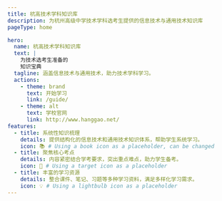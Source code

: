 ```yaml
---
title: 杭高技术学科知识库
description: 为杭州高级中学技术学科选考生提供的信息技术与通用技术知识库
pageType: home

hero:
  name: 杭高技术学科知识库
  text: |
    为技术选考生准备的
    知识宝典
  tagline: 涵盖信息技术与通用技术，助力技术学科学习。
  actions:
    - theme: brand
      text: 开始学习
      link: /guide/
    - theme: alt
      text: 学校官网
      link: http://www.hanggao.net/
features:
  - title: 系统性知识梳理
    details: 提供结构化的信息技术和通用技术知识体系，帮助学生系统学习。
    icon: 📚 # Using a book icon as a placeholder, can be changed
  - title: 聚焦核心考点
    details: 内容紧密结合学考要求，突出重点难点，助力学生备考。
    icon: 🎯 # Using a target icon as a placeholder
  - title: 丰富的学习资源
    details: 整合课件、笔记、习题等多种学习资料，满足多样化学习需求。
    icon: 💡 # Using a lightbulb icon as a placeholder
---
```

